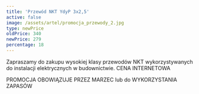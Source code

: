 ```yaml
---
title: 'Przewód NKT YdyP 3x2,5'
active: false
image: /assets/artel/promocja_przewody_2.jpg
type: newPrice
oldPrice: 340
newPrice: 279
percentage: 18
---
```

Zapraszamy do zakupu wysokiej klasy przewodów NKT wykorzystywanych do instalacji elektrycznych w budownictwie. CENA INTERNETOWA

PROMOCJA  OBOWIĄZUJE PRZEZ MARZEC lub do WYKORZYSTANIA ZAPASÓW
